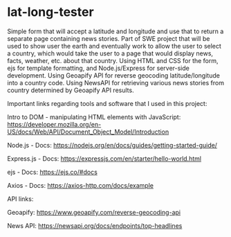 # lat-long-tester
Simple form that will accept a latitude and longitude and use that to return a separate page containing news stories. Part of SWE project that will be used to show user the earth and eventually work to allow the user to select a country, which would take the user to a page that would display news, facts, weather, etc. about that country. Using HTML and CSS for the form, ejs for template formatting, and Node.js/Express for server-side development. Using Geoapify API for reverse geocoding latitude/longitude into a country code. Using NewsAPI for retrieving various news stories from country determined by Geoapify API results.

Important links regarding tools and software that I used in this project:

Intro to DOM - manipulating HTML elements with JavaScript: https://developer.mozilla.org/en-US/docs/Web/API/Document_Object_Model/Introduction

Node.js - Docs: https://nodejs.org/en/docs/guides/getting-started-guide/

Express.js - Docs: https://expressjs.com/en/starter/hello-world.html

ejs - Docs: https://ejs.co/#docs

Axios - Docs: https://axios-http.com/docs/example

API links:

Geoapify: https://www.geoapify.com/reverse-geocoding-api

News API: https://newsapi.org/docs/endpoints/top-headlines
